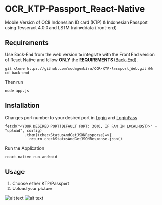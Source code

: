 # OCR_KTP-Passport_React-Native
Mobile Version of OCR Indonesian ID card (KTP) &amp; Indonesian Passport using Tesseract 4.0.0 and LSTM traineddata (front-end)
## Requirements
Use Back-End from the web version to integrate with the Front End version of React Native and follow **ONLY** the **REQUIREMENTS**
([Back-End](https://github.com/sodagembira/OCR-KTP-Passport_Web)).  
```
git clone https://github.com/sodagembira/OCR-KTP-Passport_Web.git && cd back-end
```
Then run
```
node app.js
```

## Installation
Changes port number to your desired port in [Login](https://github.com/sodagembira/OCR_KTP-Passport_React-Native/blob/master/Components/Login.js) and [LoginPass](https://github.com/sodagembira/OCR_KTP-Passport_React-Native/blob/master/Components/LoginPass.js)
```
fetch("<YOUR DESIRED PORT(DEFAULT PORT: 3000, IF RAN IN LOCALHOST)>" + "upload", config)
		 .then((checkStatusAndGetJSONResponse)=>{    
		   return checkStatusAndGetJSONResponse.json()
```
Run the Application
```
react-native run-android
```
## Usage
1. Choose either KTP/Passport
2. Upload your picture

![alt text](https://github.com/sodagembira/OCR_KTP-Passport_React-Native/blob/master/example1.png)
![alt text](https://github.com/sodagembira/OCR_KTP-Passport_React-Native/blob/master/example2.png)
